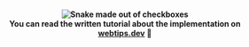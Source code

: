 <h4 align="center">
    <img src="https://github.com/flowforfrank/checksnake/blob/master/hero.jpg?raw=true" alt="Snake made out of checkboxes" /><br />
    You can read the written tutorial about the implementation on <strong><a href="https://www.webtips.dev/how-i-made-a-snake-game-out-of-checkboxes">webtips.dev</a></strong> 🐍
</h4>
